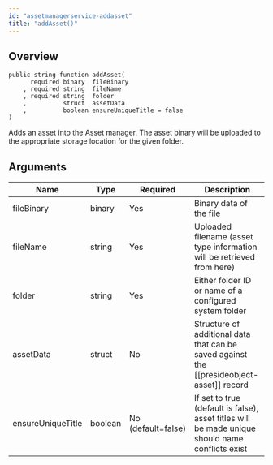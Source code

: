 ```yaml
---
id: "assetmanagerservice-addasset"
title: "addAsset()"
---
```



## Overview




```luceescript
public string function addAsset(
      required binary  fileBinary       
    , required string  fileName         
    , required string  folder           
    ,          struct  assetData        
    ,          boolean ensureUniqueTitle = false
)
```

Adds an asset into the Asset manager. The asset binary will be uploaded to the appropriate storage
location for the given folder.

## Arguments


<div class="table-responsive"><table class="table"><thead><tr><th>Name</th><th>Type</th><th>Required</th><th>Description</th></tr></thead><tbody><tr><td>fileBinary</td><td>binary</td><td>Yes</td><td>Binary data of the file</td></tr><tr><td>fileName</td><td>string</td><td>Yes</td><td>Uploaded filename (asset type information will be retrieved from here)</td></tr><tr><td>folder</td><td>string</td><td>Yes</td><td>Either folder ID or name of a configured system folder</td></tr><tr><td>assetData</td><td>struct</td><td>No</td><td>Structure of additional data that can be saved against the [[presideobject-asset]] record</td></tr><tr><td>ensureUniqueTitle</td><td>boolean</td><td>No (default=false)</td><td>If set to true (default is false), asset titles will be made unique should name conflicts exist</td></tr></tbody></table></div>